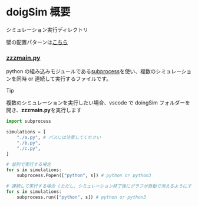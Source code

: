 # doigSim 概要

シミュレーション実行ディレクトリ

壁の配置パターンは[こちら](walls.md)

### [zzzmain.py](doingSim/zzzmain.py)

python の組み込みモジュールである[subprocess](https://docs.python.org/ja/3.13/library/subprocess.html)を使い、複数のシミュレーションを同時 or 連続して実行するファイルです。

> [!TIP]
> 複数のシミュレーションを実行したい場合、vscode で doingSim フォルダーを開き、**zzzmain.py**を実行します

```python
import subprocess

simulations = [
    "./a.py", # パスには注意してください
    "./b.py",
    "./c.py",
]

# 並列で実行する場合
for s in simulations:
    subprocess.Popen(["python", s]) # python or python3

# 連続して実行する場合 (ただし、シミュレーション終了後にグラフが自動で消えるようにする必要があります)
for s in simulations:
    subprocess.run(["python", s]) # python or python3
```
